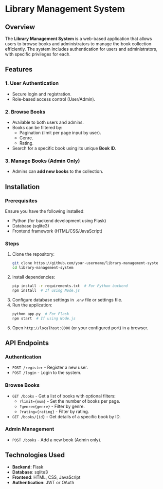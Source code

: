 # Library Management System

## Overview
The **Library Management System** is a web-based application that allows users to browse books and administrators to manage the book collection efficiently. The system includes authentication for users and administrators, with specific privileges for each.

## Features
### 1. User Authentication
- Secure login and registration.
- Role-based access control (User/Admin).

### 2. Browse Books
- Available to both users and admins.
- Books can be filtered by:
  - Pagination (limit per page input by user).
  - Genre.
  - Rating.
- Search for a specific book using its unique **Book ID**.

### 3. Manage Books (Admin Only)
- Admins can **add new books** to the collection.

## Installation
### Prerequisites
Ensure you have the following installed:
- Python (for backend development using Flask)
- Database (sqlite3)
- Frontend framework (HTML/CSS/JavaScript)

### Steps
1. Clone the repository:
   ```sh
   git clone https://github.com/your-username/library-management-system.git
   cd library-management-system
   ```
2. Install dependencies:
   ```sh
   pip install -r requirements.txt  # For Python backend
   npm install  # If using Node.js
   ```
3. Configure database settings in `.env` file or settings file.
4. Run the application:
   ```sh
   python app.py  # For Flask
   npm start  # If using Node.js
   ```
5. Open `http://localhost:8000` (or your configured port) in a browser.

## API Endpoints
### Authentication
- `POST /register` - Register a new user.
- `POST /login` - Login to the system.

### Browse Books
- `GET /books` - Get a list of books with optional filters:
  - `?limit={num}` - Set the number of books per page.
  - `?genre={genre}` - Filter by genre.
  - `?rating={rating}` - Filter by rating.
- `GET /books/{id}` - Get details of a specific book by ID.

### Admin Management
- `POST /books` - Add a new book (Admin only).

## Technologies Used
- **Backend**: Flask
- **Database**: sqlite3
- **Frontend**: HTML, CSS, JavaScript
- **Authentication**: JWT or OAuth

